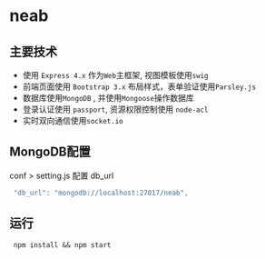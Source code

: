 # neab
## 主要技术

* 使用 `Express 4.x` 作为`Web`主框架, 视图模板使用`swig`
* 前端页面使用 `Bootstrap 3.x` 布局样式，表单验证使用`Parsley.js`
* 数据库使用`MongoDB` , 并使用`Mongoose`操作数据库
* 登录认证使用 `passport`, 资源权限控制使用 `node-acl`
* 实时双向通信使用`socket.io`

## MongoDB配置

conf > setting.js 配置 db_url
```javascript
 "db_url": "mongodb://localhost:27017/neab",
```

## 运行
```shell
 npm install && npm start
```
